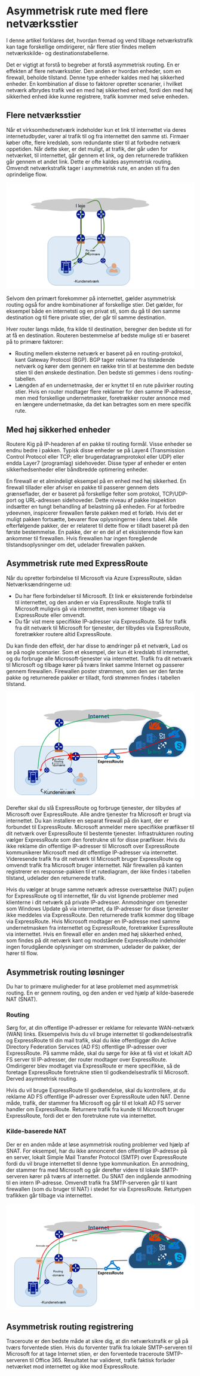 <properties
   pageTitle="Asymmetrisk routing | Microsoft Azure"
   description="I denne artikel fører dig gennem de problemer, der muligvis vises en kunde med asymmetrisk routing i et netværk med flere links til en destination."
   documentationCenter="na"
   services="expressroute"
   authors="osamazia"
   manager="carmonm"
   editor=""/>
<tags
   ms.service="expressroute"
   ms.devlang="na"
   ms.topic="get-started-article"
   ms.tgt_pltfrm="na"
   ms.workload="infrastructure-services"
   ms.date="10/10/2016"
   ms.author="osamazia"/>

# <a name="asymmetric-routing-with-multiple-network-paths"></a>Asymmetrisk rute med flere netværksstier

I denne artikel forklares det, hvordan fremad og vend tilbage netværkstrafik kan tage forskellige omdirigerer, når flere stier findes mellem netværkskilde- og destinationstabellerne.

Det er vigtigt at forstå to begreber at forstå asymmetrisk routing. En er effekten af flere netværksstier. Den anden er hvordan enheder, som en firewall, beholde tilstand. Denne type enheder kaldes med høj sikkerhed enheder. En kombination af disse to faktorer opretter scenarier, i hvilket netværk afbrydes trafik ved en med høj sikkerhed enhed, fordi den med høj sikkerhed enhed ikke kunne registrere, trafik kommer med selve enheden.

## <a name="multiple-network-paths"></a>Flere netværksstier

Når et virksomhedsnetværk indeholder kun et link til internettet via deres internetudbyder, varer al trafik til og fra internettet den samme sti. Firmaer køber ofte, flere kredsløb, som redundante stier til at forbedre netværk oppetiden. Når dette sker, er det muligt, at trafik, der går uden for netværket, til internettet, går gennem et link, og den returnerede trafikken går gennem et andet link. Dette er ofte kaldes asymmetrisk routing. Omvendt netværkstrafik tager i asymmetrisk rute, en anden sti fra den oprindelige flow.

![Netværk med forskellige stier](./media/expressroute-asymmetric-routing/AsymmetricRouting3.png)

Selvom den primært forekommer på internettet, gælder asymmetrisk routing også for andre kombinationer af forskellige stier. Det gælder, for eksempel både en internetsti og en privat sti, som du gå til den samme destination og til flere private stier, der går til samme destination.

Hver router langs måde, fra kilde til destination, beregner den bedste sti for at få en destination. Routeren bestemmelse af bedste mulige sti er baseret på to primære faktorer:

-   Routing mellem eksterne netværk er baseret på en routing-protokol, kant Gateway Protocol (BGP). BGP tager reklamer fra tilstødende netværk og kører dem gennem en række trin til at bestemme den bedste stien til den ønskede destination. Den bedste sti gemmes i dens routing-tabellen.
-   Længden af en undernetmaske, der er knyttet til en rute påvirker routing stier. Hvis en router modtager flere reklamer for den samme IP-adresse, men med forskellige undernetmasker, foretrækker router annonce med en længere undernetmaske, da det kan betragtes som en mere specifik rute.

## <a name="stateful-devices"></a>Med høj sikkerhed enheder

Routere Kig på IP-headeren af en pakke til routing formål. Visse enheder se endnu bedre i pakken. Typisk disse enheder se på Layer4 (Transmission Control Protocol eller TCP; eller brugerdatagramprotokol eller UDP) eller endda Layer7 (programlag) sidehoveder. Disse typer af enheder er enten sikkerhedsenheder eller båndbredde optimering enheder. 

En firewall er et almindeligt eksempel på en enhed med høj sikkerhed. En firewall tillader eller afviser en pakke til passerer gennem dets grænseflader, der er baseret på forskellige felter som protokol, TCP/UDP-port og URL-adressen sidehoveder. Dette niveau af pakke inspektion indsætter en tungt behandling af belastning på enheden. For at forbedre ydeevnen, inspicerer firewallen første pakken med et forløb. Hvis det er muligt pakken fortsætte, bevarer flow oplysningerne i dens tabel. Alle efterfølgende pakker, der er relateret til dette flow er tilladt baseret på den første bestemmelse. En pakke, der er en del af et eksisterende flow kan ankommer til firewallen. Hvis firewallen har ingen foregående tilstandsoplysninger om det, udelader firewallen pakken.

## <a name="asymmetric-routing-with-expressroute"></a>Asymmetrisk rute med ExpressRoute

Når du opretter forbindelse til Microsoft via Azure ExpressRoute, sådan Netværksændringerne ud:

-   Du har flere forbindelser til Microsoft. Et link er eksisterende forbindelse til internettet, og den anden er via ExpressRoute. Nogle trafik til Microsoft muligvis gå via internettet, men kommer tilbage via ExpressRoute eller omvendt.
-   Du får vist mere specifikke IP-adresser via ExpressRoute. Så for trafik fra dit netværk til Microsoft for tjenester, der tilbydes via ExpressRoute, foretrækker routere altid ExpressRoute.

Du kan finde den effekt, der har disse to ændringer på et netværk, Lad os se på nogle scenarier. Som et eksempel, der kun ét kredsløb til internettet, og du forbruge alle Microsoft-tjenester via internettet. Trafik fra dit netværk til Microsoft og tilbage kører på tværs linket samme Internet og passerer gennem firewallen. Firewallen poster strømmen, som den ser den første pakke og returnerede pakker er tilladt, fordi strømmen findes i tabellen tilstand.

![Asymmetrisk rute med ExpressRoute](./media/expressroute-asymmetric-routing/AsymmetricRouting1.png)


Derefter skal du slå ExpressRoute og forbruge tjenester, der tilbydes af Microsoft over ExpressRoute. Alle andre tjenester fra Microsoft er brugt via internettet. Du kan installere en separat firewall på din kant, der er forbundet til ExpressRoute. Microsoft anmelder mere specifikke præfikser til dit netværk over ExpressRoute til bestemte tjenester. Infrastrukturen routing vælger ExpressRoute som den foretrukne sti for disse præfikser. Hvis du ikke reklame din offentlige IP-adresser til Microsoft over ExpressRoute kommunikerer Microsoft med dit offentlige IP-adresser via internettet. Videresende trafik fra dit netværk til Microsoft bruger ExpressRoute og omvendt trafik fra Microsoft bruger internettet. Når firewallen på kanten registrerer en response-pakken til et rutediagram, der ikke findes i tabellen tilstand, udelader den returnerede trafik.

Hvis du vælger at bruge samme netværk adresse oversættelse (NAT) puljen for ExpressRoute og til internettet, får du vist lignende problemer med klienterne i dit netværk på private IP-adresser. Anmodninger om tjenester som Windows Update gå via internettet, da IP-adresser for disse tjenester ikke meddeles via ExpressRoute. Den returnerede trafik kommer dog tilbage via ExpressRoute. Hvis Microsoft modtager en IP-adresse med samme undernetmasken fra internettet og ExpressRoute, foretrækker ExpressRoute via internettet. Hvis en firewall eller en anden med høj sikkerhed enhed, som findes på dit netværk kant og modstående ExpressRoute indeholder ingen forudgående oplysninger om strømmen, udelader de pakker, der hører til flow.

## <a name="asymmetric-routing-solutions"></a>Asymmetrisk routing løsninger

Du har to primære muligheder for at løse problemet med asymmetrisk routing. En er gennem routing, og den anden er ved hjælp af kilde-baserede NAT (SNAT).

### <a name="routing"></a>Routing

Sørg for, at din offentlige IP-adresser er reklame for relevante WAN-netværk (WAN) links. Eksempelvis hvis du vil bruge internettet til godkendelsestrafik og ExpressRoute til din mail trafik, skal du ikke offentliggør din Active Directory Federation Services (AD FS) offentlige IP-adresser over ExpressRoute. På samme måde, skal du sørge for ikke at få vist et lokalt AD FS server til IP-adresser, der router modtager over ExpressRoute. Omdirigerer blev modtaget via ExpressRoute er mere specifikke, så de foretage ExpressRoute foretrukne stien til godkendelsestrafik til Microsoft. Derved asymmetrisk routing.

Hvis du vil bruge ExpressRoute til godkendelse, skal du kontrollere, at du reklame AD FS offentlige IP-adresser over ExpressRoute uden NAT. Denne måde, trafik, der stammer fra Microsoft og går til et lokalt AD FS server handler om ExpressRoute. Returnere trafik fra kunde til Microsoft bruger ExpressRoute, fordi det er den foretrukne rute via internettet.

### <a name="source-based-nat"></a>Kilde-baserede NAT

Der er en anden måde at løse asymmetrisk routing problemer ved hjælp af SNAT. For eksempel, har du ikke annonceret den offentlige IP-adresse på en server, lokalt Simple Mail Transfer Protocol (SMTP) over ExpressRoute fordi du vil bruge internettet til denne type kommunikation. En anmodning, der stammer fra med Microsoft og går derefter videre til lokale SMTP-serveren kører på tværs af internettet. Du SNAT den indgående anmodning til en intern IP-adresse. Omvendt trafik fra SMTP-serveren går til kant firewallen (som du bruger til NAT) i stedet for via ExpressRoute. Returtypen trafikken går tilbage via internettet.


![Kilde-baserede NAT netværkskonfiguration](./media/expressroute-asymmetric-routing/AsymmetricRouting2.png)

## <a name="asymmetric-routing-detection"></a>Asymmetrisk routing registrering

Traceroute er den bedste måde at sikre dig, at din netværkstrafik er gå på tværs forventede stien. Hvis du forventer trafik fra lokale SMTP-serveren til Microsoft for at tage Internet stien, er den forventede traceroute SMTP-serveren til Office 365. Resultatet har valideret, trafik faktisk forlader netværket mod internettet og ikke mod ExpressRoute.
